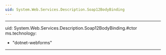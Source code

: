```yaml
---
uid: System.Web.Services.Description.Soap12BodyBinding
---
```


---
uid: System.Web.Services.Description.Soap12BodyBinding.#ctor
ms.technology: 
  - "dotnet-webforms"
---
